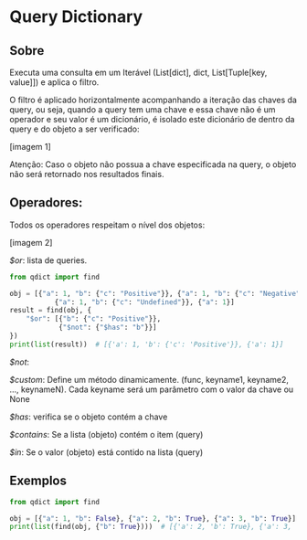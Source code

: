 # Query Dictionary

## Sobre

Executa uma consulta em um Iterável (List[dict], dict, List[Tuple[key, value]]) e aplica o filtro. 

O filtro é aplicado horizontalmente acompanhando a iteração das chaves da query, ou seja, 
quando a query tem uma chave e essa chave não é um operador e seu valor é um dicionário, é isolado
este dicionário de dentro da query e do objeto a ser verificado:

[imagem 1]

Atenção: Caso o objeto não possua a chave especificada na query, o objeto não será retornado nos resultados finais.


## Operadores:

Todos os operadores respeitam o nível dos objetos:

[imagem 2]


*$or*: lista de queries. 
````python
from qdict import find

obj = [{"a": 1, "b": {"c": "Positive"}}, {"a": 1, "b": {"c": "Negative"}},
           {"a": 1, "b": {"c": "Undefined"}}, {"a": 1}]
result = find(obj, {
    "$or": [{"b": {"c": "Positive"}},
            {"$not": {"$has": "b"}}]
})
print(list(result))  # [{'a': 1, 'b': {'c': 'Positive'}}, {'a': 1}]
````

*$not*:

*$custom*: Define um método dinamicamente. (func, keyname1, keyname2, ..., keynameN). Cada keyname será um parâmetro com 
o valor da chave ou None

*$has*: verifica se o objeto contém a chave

*$contains*: Se a lista (objeto) contém o item (query)

*$in*: Se o valor (objeto) está contido na lista (query)

## Exemplos

```python
from qdict import find

obj = [{"a": 1, "b": False}, {"a": 2, "b": True}, {"a": 3, "b": True}]
print(list(find(obj, {"b": True})))  # [{'a': 2, 'b': True}, {'a': 3, 'b': True}]
```